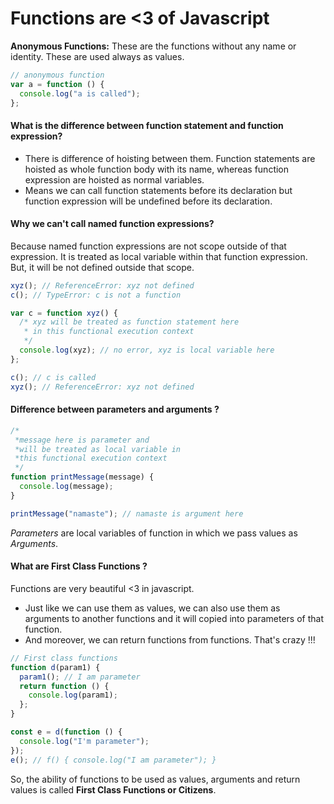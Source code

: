 # Functions are <3 of Javascript

**Anonymous Functions:** These are the functions without any name or identity. These are used always as values.

```javascript
// anonymous function
var a = function () {
  console.log("a is called");
};
```

#### What is the difference between function statement and function expression?

- There is difference of hoisting between them. Function statements are hoisted as whole function body with its name, whereas function expression are hoisted as normal variables.
- Means we can call function statements before its declaration but function expression will be undefined before its declaration.

#### Why we can't call named function expressions?

Because named function expressions are not scope outside of that expression. It is treated as local variable within that function expression. But, it will be not defined outside that scope.

```javascript
xyz(); // ReferenceError: xyz not defined
c(); // TypeError: c is not a function

var c = function xyz() {
  /* xyz will be treated as function statement here
   * in this functional execution context
   */
  console.log(xyz); // no error, xyz is local variable here
};

c(); // c is called
xyz(); // ReferenceError: xyz not defined
```

#### Difference between parameters and arguments ?

```javascript
/*
 *message here is parameter and
 *will be treated as local variable in
 *this functional execution context
 */
function printMessage(message) {
  console.log(message);
}

printMessage("namaste"); // namaste is argument here
```

_Parameters_ are local variables of function in which we pass values as _Arguments_.

#### What are First Class Functions ?

Functions are very beautiful <3 in javascript.

- Just like we can use them as values, we can also use them as arguments to another functions and it will copied into parameters of that function.
- And moreover, we can return functions from functions. That's crazy !!!

```javascript
// First class functions
function d(param1) {
  param1(); // I am parameter
  return function () {
    console.log(param1);
  };
}

const e = d(function () {
  console.log("I'm parameter");
});
e(); // f() { console.log("I am parameter"); }
```

So, the ability of functions to be used as values, arguments and return values is called **First Class Functions or Citizens**.
